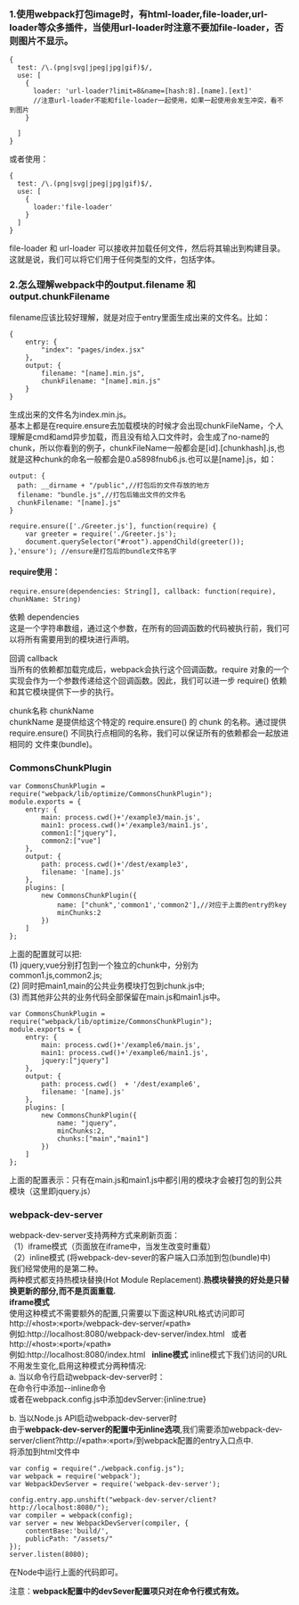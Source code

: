 ### 1.使用webpack打包image时，有html-loader,file-loader,url-loader等众多插件，当使用url-loader时注意不要加file-loader，否则图片不显示。  
```
{
  test: /\.(png|svg|jpeg|jpg|gif)$/,
  use: [
    {
      loader: 'url-loader?limit=8&name=[hash:8].[name].[ext]'
      //注意url-loader不能和file-loader一起使用，如果一起使用会发生冲突，看不到图片
    }

  ]
}
```
或者使用：
```
{
  test: /\.(png|svg|jpeg|jpg|gif)$/,
  use: [
    {
      loader:'file-loader'
    }
  ]
}
```
file-loader 和 url-loader 可以接收并加载任何文件，然后将其输出到构建目录。这就是说，我们可以将它们用于任何类型的文件，包括字体。
### 2.怎么理解webpack中的output.filename 和output.chunkFilename
filename应该比较好理解，就是对应于entry里面生成出来的文件名。比如：  
```
{
    entry: {
        "index": "pages/index.jsx"
    },
    output: {
        filename: "[name].min.js",
        chunkFilename: "[name].min.js"
    }
}
```
生成出来的文件名为index.min.js。  
基本上都是在require.ensure去加载模块的时候才会出现chunkFileName，个人理解是cmd和amd异步加载，而且没有给入口文件时，会生成了no-name的chunk，所以你看到的例子，chunkFileName一般都会是[id].[chunkhash].js,也就是这种chunk的命名一般都会是0.a5898fnub6.js.也可以是[name].js，如：
```
output: {
  path: __dirname + "/public",//打包后的文件存放的地方
  filename: "bundle.js",//打包后输出文件的文件名
  chunkFilename: "[name].js" 
}
```
```
require.ensure(['./Greeter.js'], function(require) {
    var greeter = require('./Greeter.js');
    document.querySelector("#root").appendChild(greeter());
},'ensure'); //ensure是打包后的bundle文件名字
```
#### require使用：
```
require.ensure(dependencies: String[], callback: function(require), chunkName: String)
```
依赖 dependencies  
这是一个字符串数组，通过这个参数，在所有的回调函数的代码被执行前，我们可以将所有需要用到的模块进行声明。

回调 callback  
当所有的依赖都加载完成后，webpack会执行这个回调函数。require 对象的一个实现会作为一个参数传递给这个回调函数。因此，我们可以进一步 require() 依赖和其它模块提供下一步的执行。

chunk名称 chunkName  
chunkName 是提供给这个特定的 require.ensure() 的 chunk 的名称。通过提供 require.ensure() 不同执行点相同的名称，我们可以保证所有的依赖都会一起放进相同的 文件束(bundle)。

### CommonsChunkPlugin
```
var CommonsChunkPlugin = require("webpack/lib/optimize/CommonsChunkPlugin");
module.exports = {
    entry: {
        main: process.cwd()+'/example3/main.js',
        main1: process.cwd()+'/example3/main1.js',
        common1:["jquery"],
        common2:["vue"]
    },
    output: {
        path: process.cwd()+'/dest/example3',
        filename: '[name].js'
    },
    plugins: [
        new CommonsChunkPlugin({
            name: ["chunk",'common1','common2'],//对应于上面的entry的key
            minChunks:2
        })
    ]
};
```
上面的配置就可以把:  
(1) jquery,vue分别打包到一个独立的chunk中，分别为common1.js,common2.js;  
(2) 同时把main1,main的公共业务模块打包到chunk.js中;  
(3) 而其他非公共的业务代码全部保留在main.js和main1.js中。  

```
var CommonsChunkPlugin = require("webpack/lib/optimize/CommonsChunkPlugin");
module.exports = {
    entry: {
        main: process.cwd()+'/example6/main.js',
        main1: process.cwd()+'/example6/main1.js',
        jquery:["jquery"]
    },
    output: {
        path: process.cwd()  + '/dest/example6',
        filename: '[name].js'
    },
    plugins: [
        new CommonsChunkPlugin({
            name: "jquery",
            minChunks:2,
            chunks:["main","main1"]
        })
    ]
};
```
上面的配置表示：只有在main.js和main1.js中都引用的模块才会被打包的到公共模块（这里即jquery.js） 

### webpack-dev-server
webpack-dev-server支持两种方式来刷新页面：    
（1）iframe模式（页面放在iframe中，当发生改变时重载）    
（2）inline模式 (将webpack-dev-sever的客户端入口添加到包(bundle)中)    
我们经常使用的是第二种。    
两种模式都支持热模块替换(Hot Module Replacement).**热模块替换的好处是只替换更新的部分,而不是页面重载.**  
**iframe模式**  
使用这种模式不需要额外的配置,只需要以下面这种URL格式访问即可  
http://«host»:«port»/webpack-dev-server/«path»  
例如:http://localhost:8080/webpack-dev-server/index.html  
或者  
http://«host»:«port»/«path»  
例如:http://localhost:8080/index.html  
**inline模式**
inline模式下我们访问的URL不用发生变化,启用这种模式分两种情况:    
a.  当以命令行启动webpack-dev-server时：  
    在命令行中添加--inline命令  
    或者在webpack.config.js中添加devServer:{inline:true}    
    
b.  当以Node.js API启动webpack-dev-server时  
    由于**webpack-dev-server的配置中无inline选项**,我们需要添加webpack-dev-server/client?http://«path»:«port»/到webpack配置的entry入口点中.  
    将<script src="http://localhost:8080/webpack-dev-server.js"></script>添加到html文件中  
```
var config = require("./webpack.config.js");
var webpack = require('webpack');
var WebpackDevServer = require('webpack-dev-server');

config.entry.app.unshift("webpack-dev-server/client?http://localhost:8080/");
var compiler = webpack(config);
var server = new WebpackDevServer(compiler, {
    contentBase:'build/',
    publicPath: "/assets/"
});
server.listen(8080);
```
在Node中运行上面的代码即可。

注意：**webpack配置中的devSever配置项只对在命令行模式有效。**


